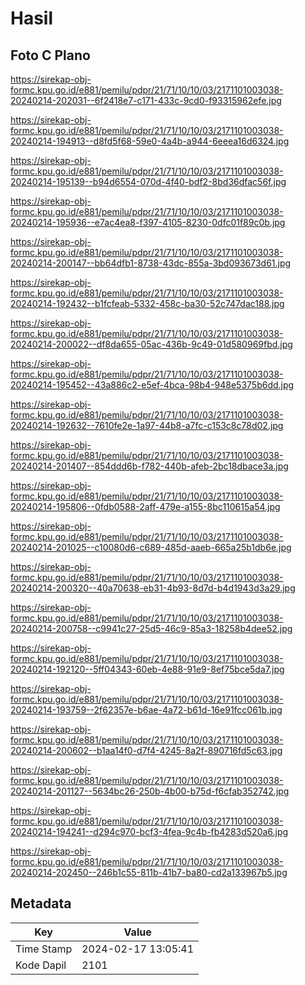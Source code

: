 # Hasil

## Foto C Plano

https://sirekap-obj-formc.kpu.go.id/e881/pemilu/pdpr/21/71/10/10/03/2171101003038-20240214-202031--6f2418e7-c171-433c-9cd0-f93315962efe.jpg

https://sirekap-obj-formc.kpu.go.id/e881/pemilu/pdpr/21/71/10/10/03/2171101003038-20240214-194913--d8fd5f68-59e0-4a4b-a944-6eeea16d6324.jpg

https://sirekap-obj-formc.kpu.go.id/e881/pemilu/pdpr/21/71/10/10/03/2171101003038-20240214-195139--b94d6554-070d-4f40-bdf2-8bd36dfac56f.jpg

https://sirekap-obj-formc.kpu.go.id/e881/pemilu/pdpr/21/71/10/10/03/2171101003038-20240214-195936--e7ac4ea8-f397-4105-8230-0dfc01f89c0b.jpg

https://sirekap-obj-formc.kpu.go.id/e881/pemilu/pdpr/21/71/10/10/03/2171101003038-20240214-200147--bb64dfb1-8738-43dc-855a-3bd093673d61.jpg

https://sirekap-obj-formc.kpu.go.id/e881/pemilu/pdpr/21/71/10/10/03/2171101003038-20240214-192432--b1fcfeab-5332-458c-ba30-52c747dac188.jpg

https://sirekap-obj-formc.kpu.go.id/e881/pemilu/pdpr/21/71/10/10/03/2171101003038-20240214-200022--df8da655-05ac-436b-9c49-01d580969fbd.jpg

https://sirekap-obj-formc.kpu.go.id/e881/pemilu/pdpr/21/71/10/10/03/2171101003038-20240214-195452--43a886c2-e5ef-4bca-98b4-948e5375b6dd.jpg

https://sirekap-obj-formc.kpu.go.id/e881/pemilu/pdpr/21/71/10/10/03/2171101003038-20240214-192632--7610fe2e-1a97-44b8-a7fc-c153c8c78d02.jpg

https://sirekap-obj-formc.kpu.go.id/e881/pemilu/pdpr/21/71/10/10/03/2171101003038-20240214-201407--854ddd6b-f782-440b-afeb-2bc18dbace3a.jpg

https://sirekap-obj-formc.kpu.go.id/e881/pemilu/pdpr/21/71/10/10/03/2171101003038-20240214-195806--0fdb0588-2aff-479e-a155-8bc110615a54.jpg

https://sirekap-obj-formc.kpu.go.id/e881/pemilu/pdpr/21/71/10/10/03/2171101003038-20240214-201025--c10080d6-c689-485d-aaeb-665a25b1db6e.jpg

https://sirekap-obj-formc.kpu.go.id/e881/pemilu/pdpr/21/71/10/10/03/2171101003038-20240214-200320--40a70638-eb31-4b93-8d7d-b4d1943d3a29.jpg

https://sirekap-obj-formc.kpu.go.id/e881/pemilu/pdpr/21/71/10/10/03/2171101003038-20240214-200758--c9941c27-25d5-46c9-85a3-18258b4dee52.jpg

https://sirekap-obj-formc.kpu.go.id/e881/pemilu/pdpr/21/71/10/10/03/2171101003038-20240214-192120--5ff04343-60eb-4e88-91e9-8ef75bce5da7.jpg

https://sirekap-obj-formc.kpu.go.id/e881/pemilu/pdpr/21/71/10/10/03/2171101003038-20240214-193759--2f62357e-b6ae-4a72-b61d-16e91fcc061b.jpg

https://sirekap-obj-formc.kpu.go.id/e881/pemilu/pdpr/21/71/10/10/03/2171101003038-20240214-200602--b1aa14f0-d7f4-4245-8a2f-890716fd5c63.jpg

https://sirekap-obj-formc.kpu.go.id/e881/pemilu/pdpr/21/71/10/10/03/2171101003038-20240214-201127--5634bc26-250b-4b00-b75d-f6cfab352742.jpg

https://sirekap-obj-formc.kpu.go.id/e881/pemilu/pdpr/21/71/10/10/03/2171101003038-20240214-194241--d294c970-bcf3-4fea-9c4b-fb4283d520a6.jpg

https://sirekap-obj-formc.kpu.go.id/e881/pemilu/pdpr/21/71/10/10/03/2171101003038-20240214-202450--246b1c55-811b-41b7-ba80-cd2a133967b5.jpg


## Metadata

| Key        | Value               |
| ---------- | ------------------- |
| Time Stamp | 2024-02-17 13:05:41 |
| Kode Dapil | 2101                |




